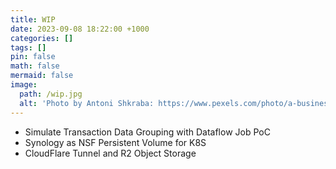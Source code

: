 ```yaml
---
title: WIP
date: 2023-09-08 18:22:00 +1000
categories: []
tags: []
pin: false
math: false
mermaid: false
image:
  path: /wip.jpg
  alt: 'Photo by Antoni Shkraba: https://www.pexels.com/photo/a-businessman-wearing-a-wireless-headset-8191969/'
---
```


- Simulate Transaction Data Grouping with Dataflow Job PoC
- Synology as NSF Persistent Volume for K8S
- CloudFlare Tunnel and R2 Object Storage
